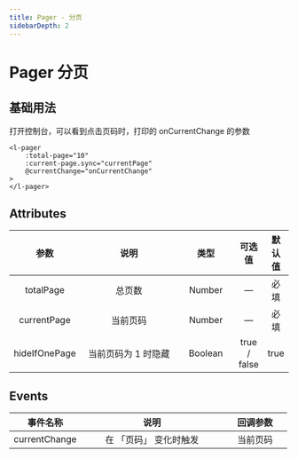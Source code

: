 ```yaml
---
title: Pager - 分页
sidebarDepth: 2
---
```


# Pager 分页 <Badge text="beta" type="warn"/>

## 基础用法

<ClientOnly>
<pager-demo1 />
</ClientOnly>

打开控制台，可以看到点击页码时，打印的 onCurrentChange 的参数

```vue
<l-pager
    :total-page="10"
    :current-page.sync="currentPage"
    @currentChange="onCurrentChange"
>
</l-pager>
```

## Attributes

|     参数      |        说明         |  类型   |    可选值    | 默认值 |
| :-----------: | :-----------------: | :-----: | :----------: | :----: |
|   totalPage   |       总页数        | Number  |      —       |  必填  |
|  currentPage  |      当前页码       | Number  |      —       |  必填  |
| hideIfOnePage | 当前页码为 1 时隐藏 | Boolean | true / false |  true  |

## Events

|   事件名称    |          说明          | 回调参数 |
| :-----------: | :--------------------: | :------: |
| currentChange | 在 「页码」 变化时触发 | 当前页码 |

<style>

table th:nth-child(1) {
    width: 100px;
}

table th:nth-child(2) {
    width: 240px;
}


table th:nth-child(3) {
    width: 100px;
}
</style>
